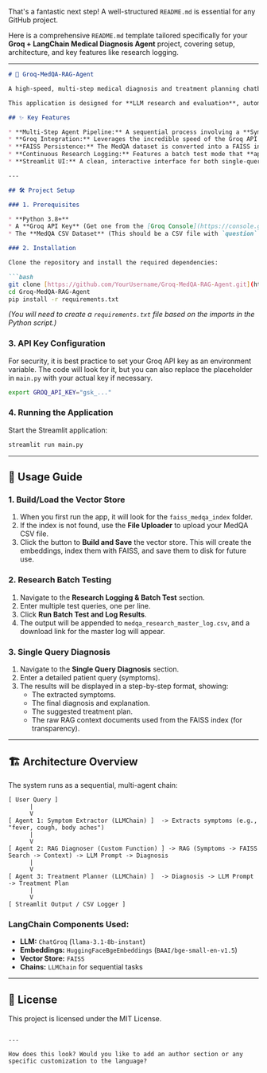 That's a fantastic next step\! A well-structured `README.md` is essential for any GitHub project.

Here is a comprehensive `README.md` template tailored specifically for your **Groq + LangChain Medical Diagnosis Agent** project, covering setup, architecture, and key features like research logging.

-----

````markdown
# 🧠 Groq-MedQA-RAG-Agent

A high-speed, multi-step medical diagnosis and treatment planning chatbot built with **LangChain**, powered by **Groq's** Llama 3.1 LLM, and utilizing a persistent **FAISS** vector store based on the MedQA dataset for Retrieval-Augmented Generation (RAG).

This application is designed for **LLM research and evaluation**, automatically logging detailed pipeline results (symptoms, diagnosis, context, treatment) to a CSV file.

## ✨ Key Features

* **Multi-Step Agent Pipeline:** A sequential process involving a **Symptom Extractor**, a **RAG-based Diagnoser** (using FAISS), and a **Treatment Planner**.
* **Groq Integration:** Leverages the incredible speed of the Groq API for rapid inference and lower latency in the agent steps.
* **FAISS Persistence:** The MedQA dataset is converted into a FAISS index using **HuggingFace BGE Embeddings** and persisted to disk. The application loads the index instantly on startup, eliminating the need to rebuild the vector store every time.
* **Continuous Research Logging:** Features a batch test mode that **appends** all query results, extracted context, and timestamps to a persistent `medqa_research_master_log.csv` for easy analysis and performance tracking.
* **Streamlit UI:** A clean, interactive interface for both single-query testing and batch research runs.

---

## 🛠️ Project Setup

### 1. Prerequisites

* **Python 3.8+**
* A **Groq API Key** (Get one from the [Groq Console](https://console.groq.com/keys)).
* The **MedQA CSV Dataset** (This should be a CSV file with `question` and `answer` columns).

### 2. Installation

Clone the repository and install the required dependencies:

```bash
git clone [https://github.com/YourUsername/Groq-MedQA-RAG-Agent.git](https://github.com/YourUsername/Groq-MedQA-RAG-Agent.git)
cd Groq-MedQA-RAG-Agent
pip install -r requirements.txt
````

*(You will need to create a `requirements.txt` file based on the imports in the Python script.)*

### 3\. API Key Configuration

For security, it is best practice to set your Groq API key as an environment variable. The code will look for it, but you can also replace the placeholder in `main.py` with your actual key if necessary.

```bash
export GROQ_API_KEY="gsk_..."
```

### 4\. Running the Application

Start the Streamlit application:

```bash
streamlit run main.py
```

-----

## 🚀 Usage Guide

### 1\. Build/Load the Vector Store

1.  When you first run the app, it will look for the `faiss_medqa_index` folder.
2.  If the index is not found, use the **File Uploader** to upload your MedQA CSV file.
3.  Click the button to **Build and Save** the vector store. This will create the embeddings, index them with FAISS, and save them to disk for future use.

### 2\. Research Batch Testing

1.  Navigate to the **Research Logging & Batch Test** section.
2.  Enter multiple test queries, one per line.
3.  Click **Run Batch Test and Log Results**.
4.  The output will be appended to `medqa_research_master_log.csv`, and a download link for the master log will appear.

### 3\. Single Query Diagnosis

1.  Navigate to the **Single Query Diagnosis** section.
2.  Enter a detailed patient query (symptoms).
3.  The results will be displayed in a step-by-step format, showing:
      * The extracted symptoms.
      * The final diagnosis and explanation.
      * The suggested treatment plan.
      * The raw RAG context documents used from the FAISS index (for transparency).

-----

## 🏗️ Architecture Overview

The system runs as a sequential, multi-agent chain:

```
[ User Query ] 
      |
      V
[ Agent 1: Symptom Extractor (LLMChain) ]  -> Extracts symptoms (e.g., "fever, cough, body aches")
      |
      V
[ Agent 2: RAG Diagnoser (Custom Function) ] -> RAG (Symptoms -> FAISS Search -> Context) -> LLM Prompt -> Diagnosis
      |
      V
[ Agent 3: Treatment Planner (LLMChain) ]  -> Diagnosis -> LLM Prompt -> Treatment Plan
      |
      V
[ Streamlit Output / CSV Logger ]
```

### LangChain Components Used:

  * **LLM:** `ChatGroq` (`llama-3.1-8b-instant`)
  * **Embeddings:** `HuggingFaceBgeEmbeddings` (`BAAI/bge-small-en-v1.5`)
  * **Vector Store:** `FAISS`
  * **Chains:** `LLMChain` for sequential tasks

-----

## 📝 License

This project is licensed under the MIT License.

```

---

How does this look? Would you like to add an author section or any specific customization to the language?
```
